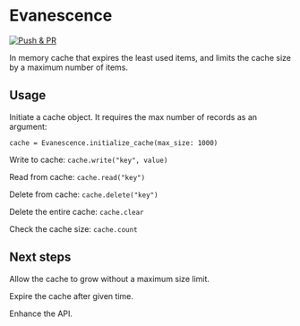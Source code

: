 # Evanescence

[![Push & PR](https://github.com/florindiconescu/evanescence/actions/workflows/main.yml/badge.svg)](https://github.com/florindiconescu/evanescence/actions/workflows/main.yml)

In memory cache that expires the least used items, and limits the cache size by a maximum number of items.

## Usage

Initiate a cache object. It requires the max number of records as an argument:
```
cache = Evanescence.initialize_cache(max_size: 1000)
```
Write to cache: `cache.write("key", value)`

Read from cache: `cache.read("key")`

Delete from cache: `cache.delete("key")`

Delete the entire cache: `cache.clear`

Check the cache size: `cache.count`

## Next steps
Allow the cache to grow without a maximum size limit.

Expire the cache after given time.

Enhance the API.
